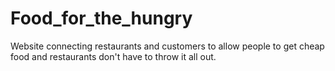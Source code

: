 # Food_for_the_hungry
Website connecting restaurants and customers to allow people to get cheap food and restaurants don't have to throw it all out.
